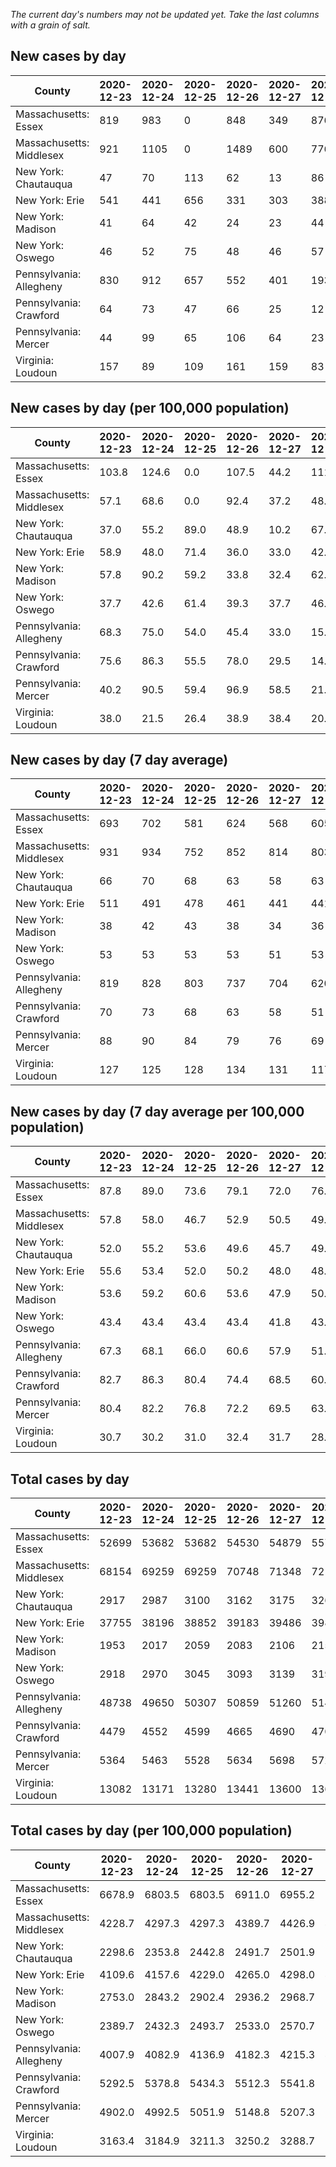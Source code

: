 _The current day's numbers may not be updated yet. Take the last columns with a grain of salt._
## New cases by day

| County | 2020-12-23 | 2020-12-24 | 2020-12-25 | 2020-12-26 | 2020-12-27 | 2020-12-28 | 2020-12-29 |
| --- | --- | --- | --- | --- | --- | --- | --- |
| Massachusetts: Essex | 819 | 983 | 0 | 848 | 349 | 876 |  |
| Massachusetts: Middlesex | 921 | 1105 | 0 | 1489 | 600 | 776 |  |
| New York: Chautauqua | 47 | 70 | 113 | 62 | 13 | 86 |  |
| New York: Erie | 541 | 441 | 656 | 331 | 303 | 388 |  |
| New York: Madison | 41 | 64 | 42 | 24 | 23 | 44 |  |
| New York: Oswego | 46 | 52 | 75 | 48 | 46 | 57 |  |
| Pennsylvania: Allegheny | 830 | 912 | 657 | 552 | 401 | 193 |  |
| Pennsylvania: Crawford | 64 | 73 | 47 | 66 | 25 | 12 |  |
| Pennsylvania: Mercer | 44 | 99 | 65 | 106 | 64 | 23 |  |
| Virginia: Loudoun | 157 | 89 | 109 | 161 | 159 | 83 |  |

## New cases by day (per 100,000 population)

| County | 2020-12-23 | 2020-12-24 | 2020-12-25 | 2020-12-26 | 2020-12-27 | 2020-12-28 | 2020-12-29 |
| --- | --- | --- | --- | --- | --- | --- | --- |
| Massachusetts: Essex | 103.8 | 124.6 | 0.0 | 107.5 | 44.2 | 111.0 |  |
| Massachusetts: Middlesex | 57.1 | 68.6 | 0.0 | 92.4 | 37.2 | 48.1 |  |
| New York: Chautauqua | 37.0 | 55.2 | 89.0 | 48.9 | 10.2 | 67.8 |  |
| New York: Erie | 58.9 | 48.0 | 71.4 | 36.0 | 33.0 | 42.2 |  |
| New York: Madison | 57.8 | 90.2 | 59.2 | 33.8 | 32.4 | 62.0 |  |
| New York: Oswego | 37.7 | 42.6 | 61.4 | 39.3 | 37.7 | 46.7 |  |
| Pennsylvania: Allegheny | 68.3 | 75.0 | 54.0 | 45.4 | 33.0 | 15.9 |  |
| Pennsylvania: Crawford | 75.6 | 86.3 | 55.5 | 78.0 | 29.5 | 14.2 |  |
| Pennsylvania: Mercer | 40.2 | 90.5 | 59.4 | 96.9 | 58.5 | 21.0 |  |
| Virginia: Loudoun | 38.0 | 21.5 | 26.4 | 38.9 | 38.4 | 20.1 |  |

## New cases by day (7 day average)

| County | 2020-12-23 | 2020-12-24 | 2020-12-25 | 2020-12-26 | 2020-12-27 | 2020-12-28 | 2020-12-29 |
| --- | --- | --- | --- | --- | --- | --- | --- |
| Massachusetts: Essex | 693 | 702 | 581 | 624 | 568 | 605 |  |
| Massachusetts: Middlesex | 931 | 934 | 752 | 852 | 814 | 803 |  |
| New York: Chautauqua | 66 | 70 | 68 | 63 | 58 | 63 |  |
| New York: Erie | 511 | 491 | 478 | 461 | 441 | 441 |  |
| New York: Madison | 38 | 42 | 43 | 38 | 34 | 36 |  |
| New York: Oswego | 53 | 53 | 53 | 53 | 51 | 53 |  |
| Pennsylvania: Allegheny | 819 | 828 | 803 | 737 | 704 | 620 |  |
| Pennsylvania: Crawford | 70 | 73 | 68 | 63 | 58 | 51 |  |
| Pennsylvania: Mercer | 88 | 90 | 84 | 79 | 76 | 69 |  |
| Virginia: Loudoun | 127 | 125 | 128 | 134 | 131 | 117 |  |

## New cases by day (7 day average per 100,000 population)

| County | 2020-12-23 | 2020-12-24 | 2020-12-25 | 2020-12-26 | 2020-12-27 | 2020-12-28 | 2020-12-29 |
| --- | --- | --- | --- | --- | --- | --- | --- |
| Massachusetts: Essex | 87.8 | 89.0 | 73.6 | 79.1 | 72.0 | 76.7 |  |
| Massachusetts: Middlesex | 57.8 | 58.0 | 46.7 | 52.9 | 50.5 | 49.8 |  |
| New York: Chautauqua | 52.0 | 55.2 | 53.6 | 49.6 | 45.7 | 49.6 |  |
| New York: Erie | 55.6 | 53.4 | 52.0 | 50.2 | 48.0 | 48.0 |  |
| New York: Madison | 53.6 | 59.2 | 60.6 | 53.6 | 47.9 | 50.7 |  |
| New York: Oswego | 43.4 | 43.4 | 43.4 | 43.4 | 41.8 | 43.4 |  |
| Pennsylvania: Allegheny | 67.3 | 68.1 | 66.0 | 60.6 | 57.9 | 51.0 |  |
| Pennsylvania: Crawford | 82.7 | 86.3 | 80.4 | 74.4 | 68.5 | 60.3 |  |
| Pennsylvania: Mercer | 80.4 | 82.2 | 76.8 | 72.2 | 69.5 | 63.1 |  |
| Virginia: Loudoun | 30.7 | 30.2 | 31.0 | 32.4 | 31.7 | 28.3 |  |

## Total cases by day

| County | 2020-12-23 | 2020-12-24 | 2020-12-25 | 2020-12-26 | 2020-12-27 | 2020-12-28 | 2020-12-29 |
| --- | --- | --- | --- | --- | --- | --- | --- |
| Massachusetts: Essex | 52699 | 53682 | 53682 | 54530 | 54879 | 55755 |  |
| Massachusetts: Middlesex | 68154 | 69259 | 69259 | 70748 | 71348 | 72124 |  |
| New York: Chautauqua | 2917 | 2987 | 3100 | 3162 | 3175 | 3261 |  |
| New York: Erie | 37755 | 38196 | 38852 | 39183 | 39486 | 39874 |  |
| New York: Madison | 1953 | 2017 | 2059 | 2083 | 2106 | 2150 |  |
| New York: Oswego | 2918 | 2970 | 3045 | 3093 | 3139 | 3196 |  |
| Pennsylvania: Allegheny | 48738 | 49650 | 50307 | 50859 | 51260 | 51453 |  |
| Pennsylvania: Crawford | 4479 | 4552 | 4599 | 4665 | 4690 | 4702 |  |
| Pennsylvania: Mercer | 5364 | 5463 | 5528 | 5634 | 5698 | 5721 |  |
| Virginia: Loudoun | 13082 | 13171 | 13280 | 13441 | 13600 | 13683 |  |

## Total cases by day (per 100,000 population)

| County | 2020-12-23 | 2020-12-24 | 2020-12-25 | 2020-12-26 | 2020-12-27 | 2020-12-28 | 2020-12-29 |
| --- | --- | --- | --- | --- | --- | --- | --- |
| Massachusetts: Essex | 6678.9 | 6803.5 | 6803.5 | 6911.0 | 6955.2 | 7066.2 |  |
| Massachusetts: Middlesex | 4228.7 | 4297.3 | 4297.3 | 4389.7 | 4426.9 | 4475.0 |  |
| New York: Chautauqua | 2298.6 | 2353.8 | 2442.8 | 2491.7 | 2501.9 | 2569.7 |  |
| New York: Erie | 4109.6 | 4157.6 | 4229.0 | 4265.0 | 4298.0 | 4340.3 |  |
| New York: Madison | 2753.0 | 2843.2 | 2902.4 | 2936.2 | 2968.7 | 3030.7 |  |
| New York: Oswego | 2389.7 | 2432.3 | 2493.7 | 2533.0 | 2570.7 | 2617.3 |  |
| Pennsylvania: Allegheny | 4007.9 | 4082.9 | 4136.9 | 4182.3 | 4215.3 | 4231.2 |  |
| Pennsylvania: Crawford | 5292.5 | 5378.8 | 5434.3 | 5512.3 | 5541.8 | 5556.0 |  |
| Pennsylvania: Mercer | 4902.0 | 4992.5 | 5051.9 | 5148.8 | 5207.3 | 5228.3 |  |
| Virginia: Loudoun | 3163.4 | 3184.9 | 3211.3 | 3250.2 | 3288.7 | 3308.8 |  |
